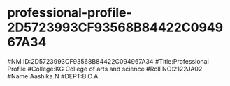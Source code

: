 # professional-profile-2D5723993CF93568B84422C094967A34 

#NM ID:2D5723993CF93568B84422C094967A34
#Title:Professional Profile
#College:KG College of arts and science
#Roll NO:2122JA02
#Name:Aashika.N
#DEPT:B.C.A.
